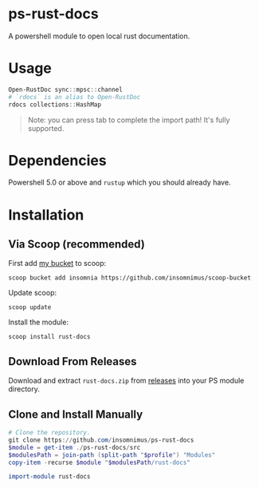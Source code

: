 # ps-rust-docs
A powershell module to open local rust documentation.

# Usage
```powershell
Open-RustDoc sync::mpsc::channel
# `rdocs` is an alias to Open-RustDoc
rdocs collections::HashMap
```

> Note: you can press tab to complete the import path! It's fully supported.

# Dependencies
Powershell 5.0 or above and `rustup` which you should already have.

# Installation
## Via Scoop (recommended)
First add [my bucket](https://github.com/insomnimus/scoop-bucket) to scoop:

`scoop bucket add insomnia https://github.com/insomnimus/scoop-bucket`

Update scoop:

`scoop update`

Install the module:

`scoop install rust-docs`

## Download From Releases
Download and extract `rust-docs.zip` from [releases](https://github.com/insomnimus/ps-rust-docs/releases) into your PS module directory.

## Clone and Install Manually
```powershell
# Clone the repository.
git clone https://github.com/insomnimus/ps-rust-docs
$module = get-item ./ps-rust-docs/src
$modulesPath = join-path (split-path "$profile") "Modules"
copy-item -recurse $module "$modulesPath/rust-docs"

import-module rust-docs
```
